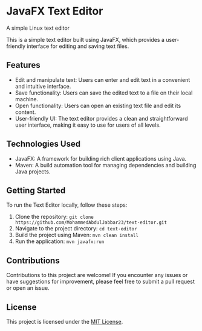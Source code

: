 # JavaFX Text Editor
A simple Linux text editor

This is a simple text editor built using JavaFX, which provides a user-friendly interface for editing and saving text files.

## Features

- Edit and manipulate text: Users can enter and edit text in a convenient and intuitive interface.
- Save functionality: Users can save the edited text to a file on their local machine.
- Open functionality: Users can open an existing text file and edit its content.
- User-friendly UI: The text editor provides a clean and straightforward user interface, making it easy to use for users of all levels.

## Technologies Used

- JavaFX: A framework for building rich client applications using Java.
- Maven: A build automation tool for managing dependencies and building Java projects.

## Getting Started

To run the Text Editor locally, follow these steps:

1. Clone the repository: `git clone https://github.com/MohammedAbdulJabbar23/text-editor.git`
2. Navigate to the project directory: `cd text-editor`
3. Build the project using Maven: `mvn clean install`
4. Run the application: `mvn javafx:run`

## Contributions

Contributions to this project are welcome! If you encounter any issues or have suggestions for improvement, please feel free to submit a pull request or open an issue.

## License

This project is licensed under the [MIT License](LICENSE).


